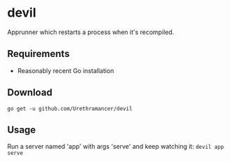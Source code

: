 # devil
Apprunner which restarts a process when it's recompiled.

## Requirements
- Reasonably recent Go installation

## Download
`go get -u github.com/Urethramancer/devil`

## Usage
Run a server named 'app' with args 'serve' and keep watching it:
`devil app serve`
